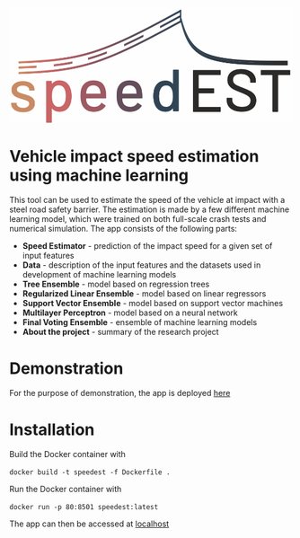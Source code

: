  ![](src/img/logo/logo_large_light.png)

# Vehicle impact speed estimation using machine learning

This tool can be used to estimate the speed of the vehicle at impact with a steel road safety barrier. 
The estimation is made by a few different machine learning model, which were trained on both full-scale crash tests and numerical simulation.
The app consists of the following parts:

* __Speed Estimator__ - prediction of the impact speed for a given set of input features
* __Data__ - description of the input features and the datasets used in development of machine learning models
* __Tree Ensemble__ - model based on regression trees
* __Regularized Linear Ensemble__ - model based on linear regressors
* __Support Vector Ensemble__ - model based on support vector machines
* __Multilayer Perceptron__ - model based on a neural network
* __Final Voting Ensemble__ - ensemble of machine learning models
* __About the project__ - summary of the research project
# Demonstration

For the purpose of demonstration, the app is deployed 
[here](http://speedest.pl)

# Installation

Build the Docker container with

`docker build -t speedest -f Dockerfile .`

Run the Docker container with

`docker run -p 80:8501 speedest:latest`

The app can then be accessed at 
[localhost](http://localhost)